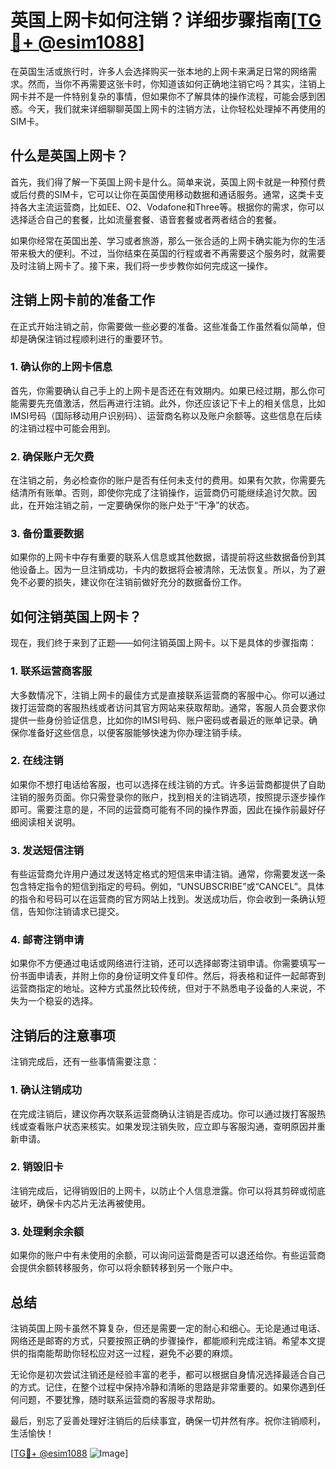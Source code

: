 # 英国上网卡如何注销？详细步骤指南[[TG💪+ @esim1088](https://t.me/s/esim1088)]

在英国生活或旅行时，许多人会选择购买一张本地的上网卡来满足日常的网络需求。然而，当你不再需要这张卡时，你知道该如何正确地注销它吗？其实，注销上网卡并不是一件特别复杂的事情，但如果你不了解具体的操作流程，可能会感到困惑。今天，我们就来详细聊聊英国上网卡的注销方法，让你轻松处理掉不再使用的SIM卡。

## 什么是英国上网卡？

首先，我们得了解一下英国上网卡是什么。简单来说，英国上网卡就是一种预付费或后付费的SIM卡，它可以让你在英国使用移动数据和通话服务。通常，这类卡支持各大主流运营商，比如EE、O2、Vodafone和Three等。根据你的需求，你可以选择适合自己的套餐，比如流量套餐、语音套餐或者两者结合的套餐。

如果你经常在英国出差、学习或者旅游，那么一张合适的上网卡确实能为你的生活带来极大的便利。不过，当你结束在英国的行程或者不再需要这个服务时，就需要及时注销上网卡了。接下来，我们将一步步教你如何完成这一操作。

## 注销上网卡前的准备工作

在正式开始注销之前，你需要做一些必要的准备。这些准备工作虽然看似简单，但却是确保注销过程顺利进行的重要环节。

### 1. 确认你的上网卡信息

首先，你需要确认自己手上的上网卡是否还在有效期内。如果已经过期，那么你可能需要先充值激活，然后再进行注销。此外，你还应该记下卡上的相关信息，比如IMSI号码（国际移动用户识别码）、运营商名称以及账户余额等。这些信息在后续的注销过程中可能会用到。

### 2. 确保账户无欠费

在注销之前，务必检查你的账户是否有任何未支付的费用。如果有欠款，你需要先结清所有账单。否则，即使你完成了注销操作，运营商仍可能继续追讨欠款。因此，在开始注销之前，一定要确保你的账户处于“干净”的状态。

### 3. 备份重要数据

如果你的上网卡中存有重要的联系人信息或其他数据，请提前将这些数据备份到其他设备上。因为一旦注销成功，卡内的数据将会被清除，无法恢复。所以，为了避免不必要的损失，建议你在注销前做好充分的数据备份工作。

## 如何注销英国上网卡？

现在，我们终于来到了正题——如何注销英国上网卡。以下是具体的步骤指南：

### 1. 联系运营商客服

大多数情况下，注销上网卡的最佳方式是直接联系运营商的客服中心。你可以通过拨打运营商的客服热线或者访问其官方网站来获取帮助。通常，客服人员会要求你提供一些身份验证信息，比如你的IMSI号码、账户密码或者最近的账单记录。确保你准备好这些信息，以便客服能够快速为你办理注销手续。

### 2. 在线注销

如果你不想打电话给客服，也可以选择在线注销的方式。许多运营商都提供了自助注销的服务页面。你只需登录你的账户，找到相关的注销选项，按照提示逐步操作即可。需要注意的是，不同的运营商可能有不同的操作界面，因此在操作前最好仔细阅读相关说明。

### 3. 发送短信注销

有些运营商允许用户通过发送特定格式的短信来申请注销。通常，你需要发送一条包含特定指令的短信到指定的号码。例如，“UNSUBSCRIBE”或“CANCEL”。具体的指令和号码可以在运营商的官方网站上找到。发送成功后，你会收到一条确认短信，告知你注销请求已提交。

### 4. 邮寄注销申请

如果你不方便通过电话或网络进行注销，还可以选择邮寄注销申请。你需要填写一份书面申请表，并附上你的身份证明文件复印件。然后，将表格和证件一起邮寄到运营商指定的地址。这种方式虽然比较传统，但对于不熟悉电子设备的人来说，不失为一个稳妥的选择。

## 注销后的注意事项

注销完成后，还有一些事情需要注意：

### 1. 确认注销成功

在完成注销后，建议你再次联系运营商确认注销是否成功。你可以通过拨打客服热线或查看账户状态来核实。如果发现注销失败，应立即与客服沟通，查明原因并重新申请。

### 2. 销毁旧卡

注销完成后，记得销毁旧的上网卡，以防止个人信息泄露。你可以将其剪碎或彻底破坏，确保卡内芯片无法再被使用。

### 3. 处理剩余余额

如果你的账户中有未使用的余额，可以询问运营商是否可以退还给你。有些运营商会提供余额转移服务，你可以将余额转移到另一个账户中。

## 总结

注销英国上网卡虽然不算复杂，但还是需要一定的耐心和细心。无论是通过电话、网络还是邮寄的方式，只要按照正确的步骤操作，都能顺利完成注销。希望本文提供的指南能帮助你轻松应对这一过程，避免不必要的麻烦。

无论你是初次尝试注销还是经验丰富的老手，都可以根据自身情况选择最适合自己的方式。记住，在整个过程中保持冷静和清晰的思路是非常重要的。如果你遇到任何问题，不要犹豫，随时联系运营商的客服寻求帮助。

最后，别忘了妥善处理好注销后的后续事宜，确保一切井然有序。祝你注销顺利，生活愉快！

[[TG💪+ @esim1088](https://t.me/s/esim1088) ![Image](https://i.postimg.cc/4NQfJmqS/Snipaste-2025-05-13-00-14-12.png)]